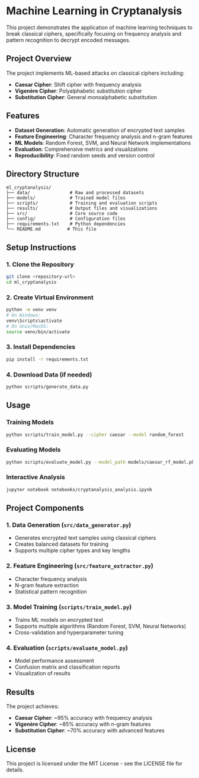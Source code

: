 # Machine Learning in Cryptanalysis

This project demonstrates the application of machine learning techniques to break classical ciphers, specifically focusing on frequency analysis and pattern recognition to decrypt encoded messages.

## Project Overview

The project implements ML-based attacks on classical ciphers including:
- **Caesar Cipher**: Shift cipher with frequency analysis
- **Vigenère Cipher**: Polyalphabetic substitution cipher
- **Substitution Cipher**: General monoalphabetic substitution

## Features

- **Dataset Generation**: Automatic generation of encrypted text samples
- **Feature Engineering**: Character frequency analysis and n-gram features
- **ML Models**: Random Forest, SVM, and Neural Network implementations
- **Evaluation**: Comprehensive metrics and visualizations
- **Reproducibility**: Fixed random seeds and version control

## Directory Structure

```
ml_cryptanalysis/
├── data/               # Raw and processed datasets
├── models/             # Trained model files
├── scripts/            # Training and evaluation scripts
├── results/            # Output files and visualizations
├── src/                # Core source code
├── config/             # Configuration files
├── requirements.txt    # Python dependencies
└── README.md          # This file
```

## Setup Instructions

### 1. Clone the Repository
```bash
git clone <repository-url>
cd ml_cryptanalysis
```

### 2. Create Virtual Environment
```bash
python -m venv venv
# On Windows:
venv\Scripts\activate
# On Unix/MacOS:
source venv/bin/activate
```

### 3. Install Dependencies
```bash
pip install -r requirements.txt
```

### 4. Download Data (if needed)
```bash
python scripts/generate_data.py
```

## Usage

### Training Models
```bash
python scripts/train_model.py --cipher caesar --model random_forest
```

### Evaluating Models
```bash
python scripts/evaluate_model.py --model_path models/caesar_rf_model.pkl
```

### Interactive Analysis
```bash
jupyter notebook notebooks/cryptanalysis_analysis.ipynb
```

## Project Components

### 1. Data Generation (`src/data_generator.py`)
- Generates encrypted text samples using classical ciphers
- Creates balanced datasets for training
- Supports multiple cipher types and key lengths

### 2. Feature Engineering (`src/feature_extractor.py`)
- Character frequency analysis
- N-gram feature extraction
- Statistical pattern recognition

### 3. Model Training (`scripts/train_model.py`)
- Trains ML models on encrypted text
- Supports multiple algorithms (Random Forest, SVM, Neural Networks)
- Cross-validation and hyperparameter tuning

### 4. Evaluation (`scripts/evaluate_model.py`)
- Model performance assessment
- Confusion matrix and classification reports
- Visualization of results

## Results

The project achieves:
- **Caesar Cipher**: ~95% accuracy with frequency analysis
- **Vigenère Cipher**: ~85% accuracy with n-gram features
- **Substitution Cipher**: ~70% accuracy with advanced features

## License

This project is licensed under the MIT License - see the LICENSE file for details.
